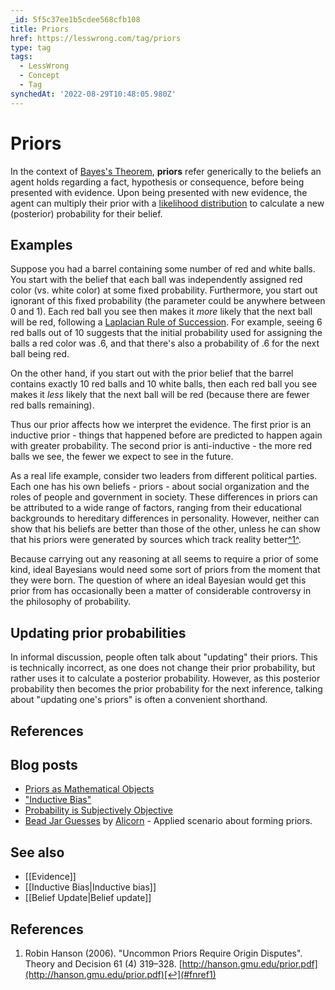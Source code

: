 ```yaml
---
_id: 5f5c37ee1b5cdee568cfb108
title: Priors
href: https://lesswrong.com/tag/priors
type: tag
tags:
  - LessWrong
  - Concept
  - Tag
synchedAt: '2022-08-29T10:48:05.980Z'
---
```

# Priors

In the context of [Bayes's Theorem](https://wiki.lesswrong.com/wiki/Bayes's_Theorem), **priors** refer generically to the beliefs an agent holds regarding a fact, hypothesis or consequence, before being presented with evidence. Upon being presented with new evidence, the agent can multiply their prior with a [likelihood distribution](https://wiki.lesswrong.com/wiki/likelihood_distribution) to calculate a new (posterior) probability for their belief.

## Examples

Suppose you had a barrel containing some number of red and white balls. You start with the belief that each ball was independently assigned red color (vs. white color) at some fixed probability. Furthermore, you start out ignorant of this fixed probability (the parameter could be anywhere between 0 and 1). Each red ball you see then makes it *more* likely that the next ball will be red, following a [Laplacian Rule of Succession](http://en.wikipedia.org/wiki/Rule_of_succession). For example, seeing 6 red balls out of 10 suggests that the initial probability used for assigning the balls a red color was .6, and that there's also a probability of .6 for the next ball being red.

On the other hand, if you start out with the prior belief that the barrel contains exactly 10 red balls and 10 white balls, then each red ball you see makes it *less* likely that the next ball will be red (because there are fewer red balls remaining).

Thus our prior affects how we interpret the evidence. The first prior is an inductive prior - things that happened before are predicted to happen again with greater probability. The second prior is anti-inductive - the more red balls we see, the fewer we expect to see in the future.

As a real life example, consider two leaders from different political parties. Each one has his own beliefs - priors - about social organization and the roles of people and government in society. These differences in priors can be attributed to a wide range of factors, ranging from their educational backgrounds to hereditary differences in personality. However, neither can show that his beliefs are better than those of the other, unless he can show that his priors were generated by sources which track reality better[^1^](#fn1).

Because carrying out any reasoning at all seems to require a prior of some kind, ideal Bayesians would need some sort of priors from the moment that they were born. The question of where an ideal Bayesian would get this prior from has occasionally been a matter of considerable controversy in the philosophy of probability.

## Updating prior probabilities

In informal discussion, people often talk about "updating" their priors. This is technically incorrect, as one does not change their prior probability, but rather uses it to calculate a posterior probability. However, as this posterior probability then becomes the prior probability for the next inference, talking about "updating one's priors" is often a convenient shorthand.

## References

## Blog posts

*   [Priors as Mathematical Objects](http://lesswrong.com/lw/hk/priors_as_mathematical_objects/)
*   ["Inductive Bias"](http://lesswrong.com/lw/hg/inductive_bias/)
*   [Probability is Subjectively Objective](http://lesswrong.com/lw/s6/probability_is_subjectively_objective/)
*   [Bead Jar Guesses](http://lesswrong.com/lw/em/bead_jar_guesses/) by [Alicorn](https://wiki.lesswrong.com/wiki/Alicorn) \- Applied scenario about forming priors.

## See also

*   [[Evidence]]
*   [[Inductive Bias|Inductive bias]]
*   [[Belief Update|Belief update]]

## References

1.  Robin Hanson (2006). "Uncommon Priors Require Origin Disputes". Theory and Decision 61 (4) 319–328. [http://hanson.gmu.edu/prior.pdf](http://hanson.gmu.edu/prior.pdf)[↩](#fnref1)